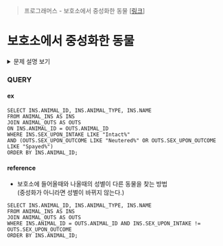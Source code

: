 > 프로그래머스 - 보호소에서 중성화한 동물 [[링크](https://school.programmers.co.kr/learn/courses/30/lessons/59045)]

# 보호소에서 중성화한 동물

<details markdown ="1">
<summary>문제 설명 보기</summary>
<img src="">
<img src="">
</details>

### QUERY
#### ex
```MYSQL
SELECT INS.ANIMAL_ID, INS.ANIMAL_TYPE, INS.NAME
FROM ANIMAL_INS AS INS
JOIN ANIMAL_OUTS AS OUTS
ON INS.ANIMAL_ID = OUTS.ANIMAL_ID
WHERE INS.SEX_UPON_INTAKE LIKE "Intact%" 
AND (OUTS.SEX_UPON_OUTCOME LIKE "Neutered%" OR OUTS.SEX_UPON_OUTCOME LIKE "Spayed%")   
ORDER BY INS.ANIMAL_ID;
```

#### reference
- 보호소에 들어올때와 나올때의 성별이 다른 동물을 찾는 방법 <BR>
(중성화가 아니라면 성별이 바뀌지 않는다.)

```MYSQL
SELECT INS.ANIMAL_ID, INS.ANIMAL_TYPE, INS.NAME 
FROM ANIMAL_INS AS INS 
JOIN ANIMAL_OUTS AS OUTS 
WHERE INS.ANIMAL_ID = OUTS.ANIMAL_ID AND INS.SEX_UPON_INTAKE != OUTS.SEX_UPON_OUTCOME
ORDER BY INS.ANIMAL_ID;
```
